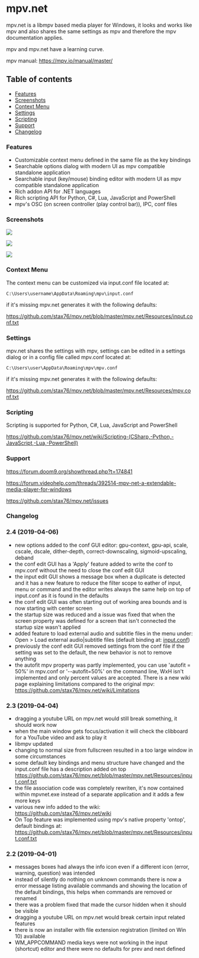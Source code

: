 # mpv.net

mpv.net is a libmpv based media player for Windows, it looks and works like mpv and also shares the same settings as mpv and therefore the mpv documentation applies.

mpv and mpv.net have a learning curve.

mpv manual: <https://mpv.io/manual/master/>

Table of contents
-----------------

- [Features](#features)
- [Screenshots](#screenshots)
- [Context Menu](#context-menu)
- [Settings](#settings)
- [Scripting](#scripting)
- [Support](#support)
- [Changelog](#changelog)

### Features

- Customizable context menu defined in the same file as the key bindings
- Searchable options dialog with modern UI as mpv compatible standalone application
- Searchable input (key/mouse) binding editor with modern UI as mpv compatible standalone application
- Rich addon API for .NET languages
- Rich scripting API for Python, C#, Lua, JavaScript and PowerShell
- mpv's OSC (on screen controller (play control bar)), IPC, conf files

### Screenshots

![](https://raw.githubusercontent.com/stax76/mpv.net/master/screenshots/mpvnet.png)

![](https://raw.githubusercontent.com/stax76/mpv.net/master/screenshots/mpvConfEdit.png)

![](https://raw.githubusercontent.com/stax76/mpv.net/master/screenshots/mpvInputEdit.png)

### Context Menu

The context menu can be customized via input.conf file located at:
```
C:\Users\username\AppData\Roaming\mpv\input.conf
```
if it's missing mpv.net generates it with the following defaults:

<https://github.com/stax76/mpv.net/blob/master/mpv.net/Resources/input.conf.txt>

### Settings

mpv.net shares the settings with mpv, settings can be edited in a settings dialog or in a config file called mpv.conf located at:
```
C:\Users\user\AppData\Roaming\mpv\mpv.conf
```
if it's missing mpv.net generates it with the following defaults:

<https://github.com/stax76/mpv.net/blob/master/mpv.net/Resources/mpv.conf.txt>

### Scripting

Scripting is supported for Python, C#, Lua, JavaScript and PowerShell

https://github.com/stax76/mpv.net/wiki/Scripting-(CSharp,-Python,-JavaScript,-Lua,-PowerShell)

### Support

<https://forum.doom9.org/showthread.php?t=174841>

<https://forum.videohelp.com/threads/392514-mpv-net-a-extendable-media-player-for-windows>

<https://github.com/stax76/mpv.net/issues>

### Changelog

### 2.4 (2019-04-06)

- new options added to the conf GUI editor: gpu-context, gpu-api, scale, cscale, dscale, dither-depth, correct-downscaling, sigmoid-upscaling, deband
- the conf edit GUI has a 'Apply' feature added to write the conf to mpv.conf without the need to close the conf edit GUI
- the input edit GUI shows a message box when a duplicate is detected and it has a new feature to reduce the filter scope to eather of input, menu or command and the editor writes always the same help on top of input.conf as it is found in the defaults 
- the conf edit GUI was often starting out of working area bounds and is now starting with center screen
- the startup size was reduced and a issue was fixed that when the screen property was defined for a screen that isn't connected the startup size wasn't applied
- added feature to load external audio and subtitle files in the menu under: Open > Load external audio|subtitle files (default binding at: [input.conf](https://github.com/stax76/mpv.net/blob/master/mpv.net/Resources/input.conf.txt))
- previously the conf edit GUI removed settings from the conf file if the setting was set to the default, the new behavior is not to remove anything
- the autofit mpv property was partly implemented, you can use 'autofit = 50%' in mpv.conf or '--autofit=50%' on the command line, WxH isn't implemented and only percent values are accepted. There is a new wiki page explaining limitations compared to the original mpv: <https://github.com/stax76/mpv.net/wiki/Limitations>

### 2.3 (2019-04-04)

- dragging a youtube URL on mpv.net would still break something, it should work now
- when the main window gets focus/activation it will check the clibboard for a YouTube video and ask to play it
- libmpv updated
- changing to normal size from fullscreen resulted in a too large window in some circumstances
- some default key bindings and menu structure have changed and the input.conf file has a description added on top <https://github.com/stax76/mpv.net/blob/master/mpv.net/Resources/input.conf.txt>
- the file association code was completely rewriten, it's now contained within mpvnet.exe instead of a separate application and it adds a few more keys
- various new info added to the wiki: <https://github.com/stax76/mpv.net/wiki>
- On Top feature was implemented using mpv's native property 'ontop', default bindings at: <https://github.com/stax76/mpv.net/blob/master/mpv.net/Resources/input.conf.txt>

### 2.2 (2019-04-01)

- messages boxes had always the info icon even if a different icon (error, warning, question) was intended
- instead of silently do nothing on unknown commands there is now a error message listing available commands and showing the location of the default bindings, this helps when commands are removed or renamed
- there was a problem fixed that made the cursor hidden when it should be visible
- dragging a youtube URL on mpv.net would break certain input related features
- there is now an installer with file extension registration (limited on Win 10) available
- WM_APPCOMMAND media keys were not working in the input (shortcut) editor and there were no defaults for prev and next defined